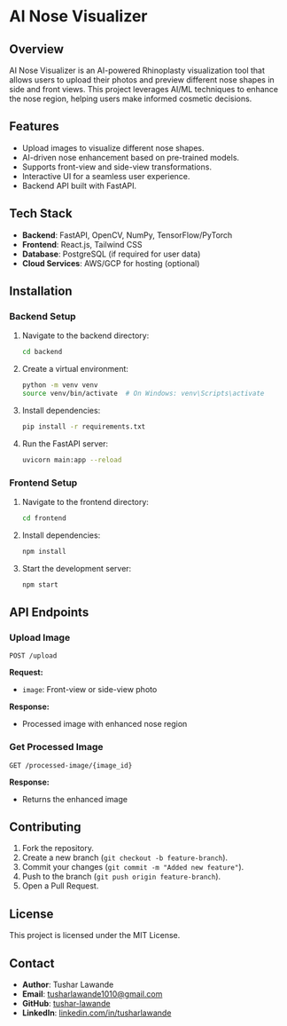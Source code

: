 # AI Nose Visualizer

## Overview
AI Nose Visualizer is an AI-powered Rhinoplasty visualization tool that allows users to upload their photos and preview different nose shapes in side and front views. This project leverages AI/ML techniques to enhance the nose region, helping users make informed cosmetic decisions.

## Features
- Upload images to visualize different nose shapes.
- AI-driven nose enhancement based on pre-trained models.
- Supports front-view and side-view transformations.
- Interactive UI for a seamless user experience.
- Backend API built with FastAPI.

## Tech Stack
- **Backend**: FastAPI, OpenCV, NumPy, TensorFlow/PyTorch
- **Frontend**: React.js, Tailwind CSS
- **Database**: PostgreSQL (if required for user data)
- **Cloud Services**: AWS/GCP for hosting (optional)

## Installation

### Backend Setup
1. Navigate to the backend directory:
   ```bash
   cd backend
   ```
2. Create a virtual environment:
   ```bash
   python -m venv venv
   source venv/bin/activate  # On Windows: venv\Scripts\activate
   ```
3. Install dependencies:
   ```bash
   pip install -r requirements.txt
   ```
4. Run the FastAPI server:
   ```bash
   uvicorn main:app --reload
   ```

### Frontend Setup
1. Navigate to the frontend directory:
   ```bash
   cd frontend
   ```
2. Install dependencies:
   ```bash
   npm install
   ```
3. Start the development server:
   ```bash
   npm start
   ```

## API Endpoints
### Upload Image
```http
POST /upload
```
**Request:**
- `image`: Front-view or side-view photo

**Response:**
- Processed image with enhanced nose region

### Get Processed Image
```http
GET /processed-image/{image_id}
```
**Response:**
- Returns the enhanced image

## Contributing
1. Fork the repository.
2. Create a new branch (`git checkout -b feature-branch`).
3. Commit your changes (`git commit -m "Added new feature"`).
4. Push to the branch (`git push origin feature-branch`).
5. Open a Pull Request.

## License
This project is licensed under the MIT License.

## Contact
- **Author**: Tushar Lawande
- **Email**: tusharlawande1010@gmail.com
- **GitHub**: [tushar-lawande](https://github.com/tushar-lawande)
- **LinkedIn**: [linkedin.com/in/tusharlawande](https://linkedin.com/in/tusharlawande)

